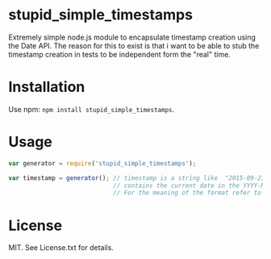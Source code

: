 # stupid_simple_timestamps
Extremely simple node.js module to encapsulate timestamp creation using the Date API.
The reason for this to exist is that i want to be able to stub the timestamp creation
in tests to be independent form the "real" time.

# Installation

Use npm: `npm install stupid_simple_timestamps`.

# Usage

```javascript
var generator = require('stupid_simple_timestamps');

var timestamp = generator(); // timestamp is a string like  "2015-09-23_10-38-12" that
                             // contains the current date in the YYYY-MM-DD_hh-mm-ss format.
                             // For the meaning of the format refer to ISO 8601 or https://en.wikipedia.org/wiki/ISO_8601
```

# License

MIT. See License.txt for details.